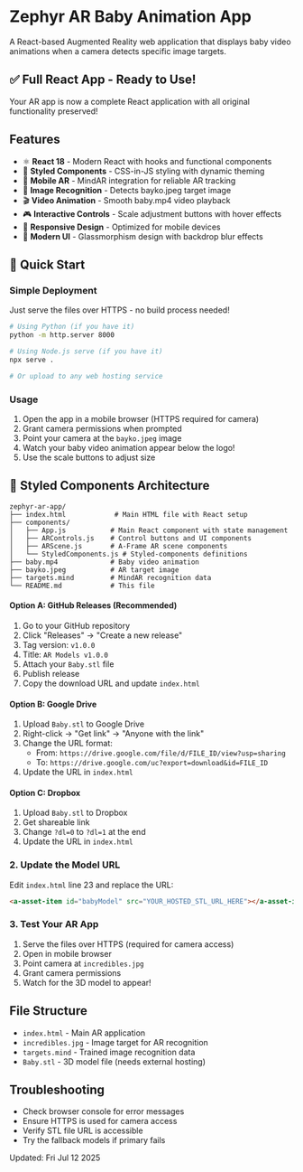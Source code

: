 # Zephyr AR Baby Animation App

A React-based Augmented Reality web application that displays baby video animations when a camera detects specific image targets.

## ✅ Full React App - Ready to Use!
Your AR app is now a complete React application with all original functionality preserved!

## Features
- ⚛️ **React 18** - Modern React with hooks and functional components
- 💅 **Styled Components** - CSS-in-JS styling with dynamic theming
- 📱 **Mobile AR** - MindAR integration for reliable AR tracking
- 🎯 **Image Recognition** - Detects bayko.jpeg target image
- 🎬 **Video Animation** - Smooth baby.mp4 video playback
- 🎮 **Interactive Controls** - Scale adjustment buttons with hover effects
- 📱 **Responsive Design** - Optimized for mobile devices
- 🎨 **Modern UI** - Glassmorphism design with backdrop blur effects

## 🚀 Quick Start

### Simple Deployment
Just serve the files over HTTPS - no build process needed!

```bash
# Using Python (if you have it)
python -m http.server 8000

# Using Node.js serve (if you have it)
npx serve .

# Or upload to any web hosting service
```

### Usage
1. Open the app in a mobile browser (HTTPS required for camera)
2. Grant camera permissions when prompted
3. Point your camera at the `bayko.jpeg` image
4. Watch your baby video animation appear below the logo!
5. Use the scale buttons to adjust size

## 📁 Styled Components Architecture
```
zephyr-ar-app/
├── index.html            # Main HTML file with React setup
├── components/
│   ├── App.js           # Main React component with state management
│   ├── ARControls.js    # Control buttons and UI components
│   ├── ARScene.js       # A-Frame AR scene components
│   └── StyledComponents.js # Styled-components definitions
├── baby.mp4             # Baby video animation
├── bayko.jpeg           # AR target image
├── targets.mind         # MindAR recognition data
└── README.md            # This file
```

#### Option A: GitHub Releases (Recommended)
1. Go to your GitHub repository
2. Click "Releases" → "Create a new release"
3. Tag version: `v1.0.0`
4. Title: `AR Models v1.0.0`
5. Attach your `Baby.stl` file
6. Publish release
7. Copy the download URL and update `index.html`

#### Option B: Google Drive
1. Upload `Baby.stl` to Google Drive
2. Right-click → "Get link" → "Anyone with the link"
3. Change the URL format:
   - From: `https://drive.google.com/file/d/FILE_ID/view?usp=sharing`
   - To: `https://drive.google.com/uc?export=download&id=FILE_ID`
4. Update the URL in `index.html`

#### Option C: Dropbox
1. Upload `Baby.stl` to Dropbox
2. Get shareable link
3. Change `?dl=0` to `?dl=1` at the end
4. Update the URL in `index.html`

### 2. Update the Model URL
Edit `index.html` line 23 and replace the URL:
```html
<a-asset-item id="babyModel" src="YOUR_HOSTED_STL_URL_HERE"></a-asset-item>
```

### 3. Test Your AR App
1. Serve the files over HTTPS (required for camera access)
2. Open in mobile browser
3. Point camera at `incredibles.jpg`
4. Grant camera permissions
5. Watch for the 3D model to appear!

## File Structure
- `index.html` - Main AR application
- `incredibles.jpg` - Image target for AR recognition
- `targets.mind` - Trained image recognition data
- `Baby.stl` - 3D model file (needs external hosting)

## Troubleshooting
- Check browser console for error messages
- Ensure HTTPS is used for camera access
- Verify STL file URL is accessible
- Try the fallback models if primary fails

Updated: Fri Jul 12 2025
